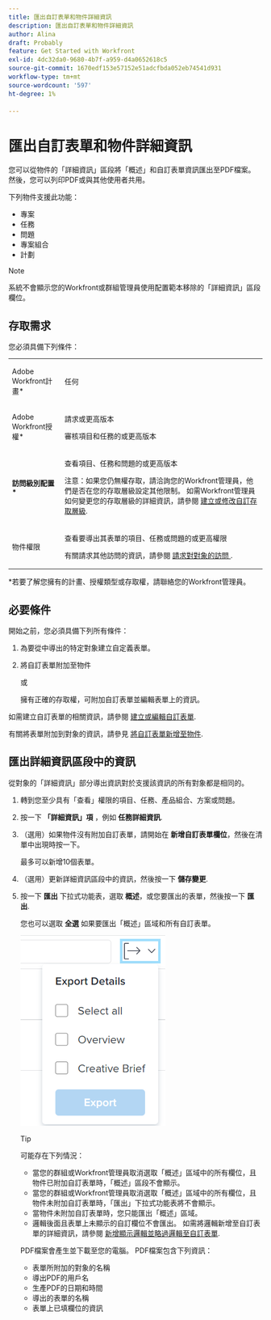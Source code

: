 ```yaml
---
title: 匯出自訂表單和物件詳細資訊
description: 匯出自訂表單和物件詳細資訊
author: Alina
draft: Probably
feature: Get Started with Workfront
exl-id: 4dc32da0-9680-4b7f-a959-d4a0652618c5
source-git-commit: 1670edf153e57152e51adcfbda052eb74541d931
workflow-type: tm+mt
source-wordcount: '597'
ht-degree: 1%

---
```


# 匯出自訂表單和物件詳細資訊

您可以從物件的「詳細資訊」區段將「概述」和自訂表單資訊匯出至PDF檔案。 然後，您可以列印PDF或與其他使用者共用。

下列物件支援此功能：

* 專案
* 任務
* 問題
* 專案組合
* 計劃

<!--
* Billing records</p> <p>After you open a billing record on a project, you can use the Details area to attach a custom form to the record and fill it out. You can also export billing record information from the Details area.</p> </li>
  -->

>[!NOTE]
>
>系統不會顯示您的Workfront或群組管理員使用配置範本移除的「詳細資訊」區段欄位。

## 存取需求

您必須具備下列條件：

<table style="table-layout:auto"> 
 <col> 
 <col> 
 <tbody> 
  <tr> 
   <td role="rowheader"> <p>Adobe Workfront計畫*</p> </td> 
   <td>任何</td> 
  </tr> 
  <tr> 
   <td role="rowheader"> <p>Adobe Workfront授權*</p> </td> 
   <td> <p>請求或更高版本</p> <p>審核項目和任務的或更高版本</p> </td> 
  </tr> 
  <tr data-mc-conditions=""> 
   <td role="rowheader"><strong>訪問級別配置*</strong> </td> 
   <td> <p>查看項目、任務和問題的或更高版本</p> <p>注意：如果您仍無權存取，請洽詢您的Workfront管理員，他們是否在您的存取層級設定其他限制。 如需Workfront管理員如何變更您的存取層級的詳細資訊，請參閱 <a href="../../administration-and-setup/add-users/configure-and-grant-access/create-modify-access-levels.md" class="MCXref xref">建立或修改自訂存取層級</a>.</p> </td> 
  </tr> 
  <tr data-mc-conditions=""> 
   <td role="rowheader"> <p>物件權限</p> </td> 
   <td> <p>查看要導出其表單的項目、任務或問題的或更高權限</p> <p>有關請求其他訪問的資訊，請參閱 <a href="../../workfront-basics/grant-and-request-access-to-objects/request-access.md" class="MCXref xref">請求對對象的訪問 </a>.</p> </td> 
  </tr> 
 </tbody> 
</table>

&#42;若要了解您擁有的計畫、授權類型或存取權，請聯絡您的Workfront管理員。

## 必要條件

開始之前，您必須具備下列所有條件：

1. 為要從中導出的特定對象建立自定義表單。
1. 將自訂表單附加至物件

   或

   擁有正確的存取權，可附加自訂表單並編輯表單上的資訊。

如需建立自訂表單的相關資訊，請參閱 [建立或編輯自訂表單](../../administration-and-setup/customize-workfront/create-manage-custom-forms/create-or-edit-a-custom-form.md).

有關將表單附加到對象的資訊，請參見 [將自訂表單新增至物件](../../workfront-basics/work-with-custom-forms/add-a-custom-form-to-an-object.md).

## 匯出詳細資訊區段中的資訊

從對象的「詳細資訊」部分導出資訊對於支援該資訊的所有對象都是相同的。

1. 轉到您至少具有「查看」權限的項目、任務、產品組合、方案或問題。
1. 按一下 **「詳細資訊」項** ，例如 **任務詳細資訊**.
1. （選用）如果物件沒有附加自訂表單，請開始在 **新增自訂表單欄位**，然後在清單中出現時按一下。

   最多可以新增10個表單。

1. （選用）更新詳細資訊區段中的資訊，然後按一下 **儲存變更**.
1. 按一下 **匯出** 下拉式功能表，選取 **概述**，或您要匯出的表單，然後按一下 **匯出**.

   您也可以選取 **全選** 如果要匯出「概述」區域和所有自訂表單。

   ![](assets/export-custom-form-button-menu.png)

   >[!TIP]
   >
   >可能存在下列情況：
   >
   >   
   >   
   >   * 當您的群組或Workfront管理員取消選取「概述」區域中的所有欄位，且物件已附加自訂表單時，「概述」區段不會顯示。
   >   * 當您的群組或Workfront管理員取消選取「概述」區域中的所有欄位，且物件未附加自訂表單時，「匯出」下拉式功能表將不會顯示。
   >   * 當物件未附加自訂表單時，您只能匯出「概述」區域。
   >   * 邏輯後面且表單上未顯示的自訂欄位不會匯出。 如需將邏輯新增至自訂表單的詳細資訊，請參閱 [新增顯示邏輯並略過邏輯至自訂表單](../../administration-and-setup/customize-workfront/create-manage-custom-forms/display-or-skip-logic-custom-form.md).


   PDF檔案會產生並下載至您的電腦。 PDF檔案包含下列資訊：

   * 表單所附加的對象的名稱
   * 導出PDF的用戶名
   * 生產PDF的日期和時間
   * 導出的表單的名稱
   * 表單上已填欄位的資訊
